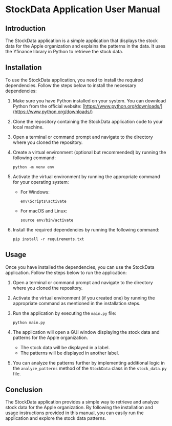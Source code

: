# StockData Application User Manual

## Introduction

The StockData application is a simple application that displays the stock data for the Apple organization and explains the patterns in the data. It uses the Yfinance library in Python to retrieve the stock data.

## Installation

To use the StockData application, you need to install the required dependencies. Follow the steps below to install the necessary dependencies:

1. Make sure you have Python installed on your system. You can download Python from the official website: [https://www.python.org/downloads/](https://www.python.org/downloads/)

2. Clone the repository containing the StockData application code to your local machine.

3. Open a terminal or command prompt and navigate to the directory where you cloned the repository.

4. Create a virtual environment (optional but recommended) by running the following command:

   ```
   python -m venv env
   ```

5. Activate the virtual environment by running the appropriate command for your operating system:

   - For Windows:

     ```
     env\Scripts\activate
     ```

   - For macOS and Linux:

     ```
     source env/bin/activate
     ```

6. Install the required dependencies by running the following command:

   ```
   pip install -r requirements.txt
   ```

## Usage

Once you have installed the dependencies, you can use the StockData application. Follow the steps below to run the application:

1. Open a terminal or command prompt and navigate to the directory where you cloned the repository.

2. Activate the virtual environment (if you created one) by running the appropriate command as mentioned in the installation steps.

3. Run the application by executing the `main.py` file:

   ```
   python main.py
   ```

4. The application will open a GUI window displaying the stock data and patterns for the Apple organization.

   - The stock data will be displayed in a label.
   - The patterns will be displayed in another label.

5. You can analyze the patterns further by implementing additional logic in the `analyze_patterns` method of the `StockData` class in the `stock_data.py` file.

## Conclusion

The StockData application provides a simple way to retrieve and analyze stock data for the Apple organization. By following the installation and usage instructions provided in this manual, you can easily run the application and explore the stock data patterns.